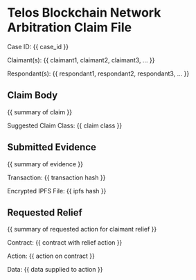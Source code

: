 # Telos Blockchain Network Arbitration Claim File

Case ID: {{ case_id }} 

Claimant(s): {{ claimant1, claimant2, claimant3, ... }}

Respondant(s): {{ respondant1, respondant2, respondant3, ... }}

## Claim Body

{{ summary of claim }}

Suggested Claim Class: {{ claim class }}

## Submitted Evidence

{{ summary of evidence }}

Transaction: {{ transaction hash }}

Encrypted IPFS File: {{ ipfs hash }}

## Requested Relief

{{ summary of requested action for claimant relief }}

Contract: {{ contract with relief action }}

Action: {{ action on contract }}

Data: {{ data supplied to action }}
